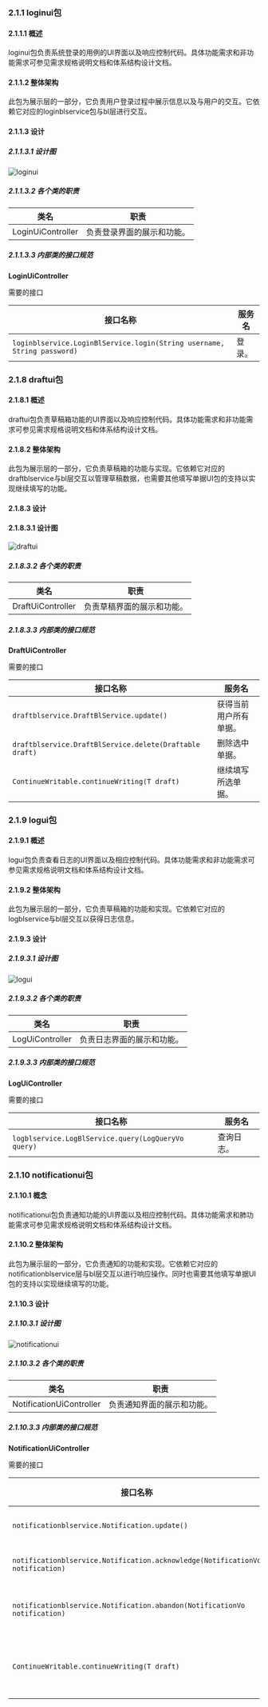 ### 2.1.1 loginui包

#### 2.1.1.1 概述

loginui包负责系统登录的用例的UI界面以及响应控制代码。具体功能需求和非功能需求可参见需求规格说明文档和体系结构设计文档。


#### 2.1.1.2 整体架构

此包为展示层的一部分，它负责用户登录过程中展示信息以及与用户的交互。它依赖它对应的loginblservice包与bl层进行交互。

#### 2.1.1.3 设计

##### 2.1.1.3.1 设计图

![loginui](../../img/设计图/loginui.png)

##### 2.1.1.3.2 各个类的职责

| 类名 | 职责 |
|-----| -----|
| LoginUiController | 负责登录界面的展示和功能。|

##### 2.1.1.3.3 内部类的接口规范

**LoginUiController**

需要的接口

| 接口名称                                     | 服务名          |
| ---------------------------------------- | ------------ |
| `loginblservice.LoginBlService.login(String username, String password)` | 登录。|

### 2.1.8 draftui包

#### 2.1.8.1 概述

draftui包负责草稿箱功能的UI界面以及响应控制代码。具体功能需求和非功能需求可参见需求规格说明文档和体系结构设计文档。

#### 2.1.8.2 整体架构

此包为展示层的一部分，它负责草稿箱的功能与实现。它依赖它对应的draftblservice与bl层交互以管理草稿数据，也需要其他填写单据UI包的支持以实现继续填写的功能。

#### 2.1.8.3 设计

#### 2.1.8.3.1 设计图

![draftui](../../img/设计图/draftui.png)

##### 2.1.8.3.2 各个类的职责


| 类名 | 职责 |
|-----| -----|
| DraftUiController | 负责草稿界面的展示和功能。|

##### 2.1.8.3.3 内部类的接口规范


**DraftUiController**

需要的接口

| 接口名称                                     | 服务名          |
| ---------------------------------------- | ------------ |
| `draftblservice.DraftBlService.update()` | 获得当前用户所有单据。|
| `draftblservice.DraftBlService.delete(Draftable draft)` | 删除选中单据。|
| `ContinueWritable.continueWriting(T draft)` | 继续填写所选单据。| 


### 2.1.9 logui包

#### 2.1.9.1 概述

logui包负责查看日志的UI界面以及相应控制代码。具体功能需求和非功能需求可参见需求规格说明文档和体系结构设计文档。

#### 2.1.9.2 整体架构

此包为展示层的一部分，它负责草稿箱的功能和实现。它依赖它对应的logblservice与bl层交互以获得日志信息。

#### 2.1.9.3 设计

##### 2.1.9.3.1 设计图

![logui](../../img/设计图/logui.png)

##### 2.1.9.3.2 各个类的职责

| 类名 | 职责 |
|-----| -----|
| LogUiController | 负责日志界面的展示和功能。|

##### 2.1.9.3.3 内部类的接口规范

**LogUiController**

需要的接口

| 接口名称                                     | 服务名          |
| ---------------------------------------- | ------------ |
| `logblservice.LogBlService.query(LogQueryVo query)` | 查询日志。|

### 2.1.10 notificationui包

#### 2.1.10.1 概念

notificationui包负责通知功能的UI界面以及相应控制代码。具体功能需求和肺功能需求可参见需求规格说明文档和体系结构设计文档。

#### 2.1.10.2 整体架构

此包为展示层的一部分，它负责通知的功能和实现。它依赖它对应的notificationblservice层与bl层交互以进行响应操作。同时也需要其他填写单据UI包的支持以实现继续填写的功能。

#### 2.1.10.3 设计

##### 2.1.10.3.1 设计图

![notificationui](../../img/设计图/notificationui.png)

##### 2.1.10.3.2 各个类的职责

| 类名 | 职责 |
| ---- | ----| 
| NotificationUiController | 负责通知界面的展示和功能。|

##### 2.1.10.3.3 内部类的接口规范

**NotificationUiController**

需要的接口

| 接口名称                                     | 服务名          |
| ---------------------------------------- | ------------ |
| `notificationblservice.Notification.update()` | 更新通知。|
| `notificationblservice.Notification.acknowledge(NotificationVo notification)` | 已读通知。|
| `notificationblservice.Notification.abandon(NotificationVo notification)` | 丢弃单据通知。|
| `ContinueWritable.continueWriting(T draft)` | 继续填写所选单据。| 




